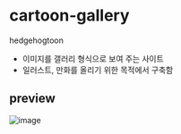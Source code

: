 # cartoon-gallery
hedgehogtoon
- 이미지를 갤러리 형식으로 보여 주는 사이트
- 일러스트, 만화를 올리기 위한 목적에서 구축함

## preview
![image](https://user-images.githubusercontent.com/61646760/183250276-08a072cd-5445-4702-9052-1e3340b3490b.png)
